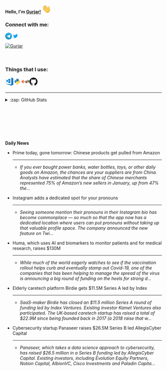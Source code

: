 #### Hello, I'm [Gurjar!](https://GurjarKing.github.io) <img src="https://raw.githubusercontent.com/ABSphreak/ABSphreak/master/gifs/Hi.gif" width="30px"></h2>


### Connect with me:

[<img align="left" alt="Gurjar | Telegram" width="22px" src="https://raw.githubusercontent.com/github/explore/80688e429a7d4ef2fca1e82350fe8e3517d3494d/topics/telegram/telegram.png" />][Telegram]
[<img align="left" alt="Gurjar | Twitter" width="22px" src="https://raw.githubusercontent.com/github/explore/80688e429a7d4ef2fca1e82350fe8e3517d3494d/topics/twitter/twitter.png" />][Twitter]
<br >
<br >
<a href="https://github.com/GurjarKing"><img src="https://komarev.com/ghpvc/?username=GurjarKing" alt="Gurjar" /></a> <br />
<br />
<br />
<!-- <br >

![](https://visitor-badge.glitch.me/badge?page_id=GurjarKing)

<br /> -->

### Things that I use:

[<img align="left" alt="Visual Studio Code" width="26px" src="https://raw.githubusercontent.com/github/explore/80688e429a7d4ef2fca1e82350fe8e3517d3494d/topics/visual-studio-code/visual-studio-code.png" />][VSCode]
[<img align="left" alt="Python" width="26px" src="https://raw.githubusercontent.com/github/explore/80688e429a7d4ef2fca1e82350fe8e3517d3494d/topics/python/python.png" />][Python]
[<img align="left" alt="Git" width="26px" src="https://raw.githubusercontent.com/github/explore/80688e429a7d4ef2fca1e82350fe8e3517d3494d/topics/git/git.png" />][Git]
[<img align="left" alt="GitHub" width="26px" src="https://raw.githubusercontent.com/github/explore/78df643247d429f6cc873026c0622819ad797942/topics/github/github.png" />][Github]

<br />
<br />

---
<details>
  <summary>:zap: GitHub Stats</summary>

<img align="left" alt="Gurjar's Github Stats" src="https://github-readme-stats.vercel.app/api?username=GurjarKing&show_icons=true&hide_border=true&count_private=true&include_all_commit=true&theme=algolia" />

</details>

<!-- ### 🔔 My latest tweet
<a href="https://twitter.com/Gurjar_King43" target="_blank">
	<img src="https://github.com/GurjarKing/GurjarKing/raw/master/tweet.png" width="70%" align="center" alt="Click to view on Twitter" title="My latest tweet, as an image"/>
</a> -->
<br>

<pre>

</pre>

<!-- **Quote of the hour:**

{qoth}

~ {qoth_author}
<pre>

</pre> -->
<br>
<pre>


</pre>
<strong>Daily News</strong>
  
  - Prime today, gone tomorrow: Chinese products get pulled from Amazon
     <hr/>
     
      - *If you ever bought power banks, water bottles, toys, or other daily goods on Amazon, the chances are your suppliers are from China. Analysts have estimated that the share of Chinese merchants represented 75% of Amazon’s new sellers in January, up from 47% the…*
     
  - Instagram adds a dedicated spot for your pronouns
      <hr/>
      
      - *Seeing someone mention their pronouns in their Instagram bio has become commonplace — so much so that the app now has a dedicated location where users can put pronouns without taking up that valuable profile space. The company announced the new feature on Twi…*
      
  - Huma, which uses AI and biomarkers to monitor patients and for medical research, raises $130M
      <hr/>
      
      - *While much of the world eagerly watches to see if the vaccination rollout helps curb and eventually stamp out Covid-19, one of the companies that has been helping to manage the spread of the virus is announcing a big round of funding on the heels for strong d…*
      
  - Elderly caretech platform Birdie gets $11.5M Series A led by Index
      <hr/>
      
      - *SaaS-maker Birdie has closed an $11.5 million Series A round of funding led by Index Ventures. Existing investor Kamet Ventures also participated. The UK-based caretech startup has raised a total of $22.9M since being founded back in 2017 (a 2018 raise that w…*
       
  - Cybersecurity startup Panaseer raises $26.5M Series B led AllegisCyber Capital
      <hr/>
       
       - *Panaseer, which takes a data science approach to cybersecurity, has raised $26.5 million in a Series B funding led by AllegisCyber Capital. Existing investors, including Evolution Equity Partners, Notion Capital, AlbionVC, Cisco Investments and Paladin Capita…*
      

<br />

[VSCode]: https://code.visualstudio.com/
[Python]: https://www.python.org/
[Git]: https://git-scm.com/
[Github]: https://github.com/
[Telegram]: https://t.me/Gurjar_King/
[Twitter]: https://twitter.com/Gurjar_King43/
